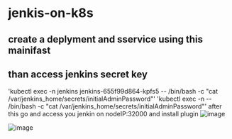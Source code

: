 # jenkis-on-k8s
## create a deplyment and sservice using this mainifast
## than access jenkins secret key 
'kubectl exec  -n jenkins jenkins-655f99d864-kpfs5 -- /bin/bash -c "cat /var/jenkins_home/secrets/initialAdminPassword"'
'kubectl exec  -n <nmespase> <pod> -- /bin/bash -c "cat /var/jenkins_home/secrets/initialAdminPassword"'
 after this go and access you jenkin on nodeIP:32000 and install plugin 
  ![image](https://user-images.githubusercontent.com/25150324/144749153-bbd5a4fc-f31f-40f3-b8d5-66b0b084d5a8.png)

![image](https://user-images.githubusercontent.com/25150324/144749169-6e48f29c-0b6c-43a7-a85f-b88ab42c5f77.png)
